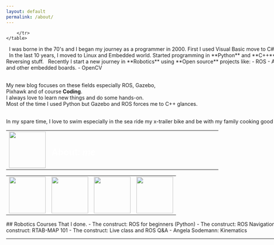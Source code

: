 ```yaml
---
layout: default
permalink: /about/
---
```

<section id="banner" style="height: 100px; width:1024px">
    <table >
        <tr>
            <td width="20%">
                <img style="height: 100px" src="{{ site.baseurl }}/images/blog.png" /></td>
            <td  style="color: #fff;text-align: left;vertical-align: middle">
                <h2>About: <em>me</em></h2>
            </td>
            
        </tr>
    </table>
</section>
&nbsp;  
I was borne in the 70's and I began my journey as a programmer in 2000.  
First I used Visual Basic move to C# done a lot of I.T, Databases and Web sites.  
&nbsp;  
In the last 10 years, I moved to Linux and Embedded world.  
Started programming in **Python** and **C++**, Done some Networking projects and Reversing stuff.  
&nbsp;  
Recently I start a new journey in **Robotics** using **Open source** projects like:
- ROS
- Ardupilot and PX4
- Arduino, Raspberry PI, and other embedded boards.
- OpenCV  

&nbsp;  
My new blog focuses on these fields especially ROS, Gazebo,   
Pixhawk and of course **Coding**.  
I always love to learn new things and do some hands-on.  
Most of the time I used Python but Gazebo and ROS forces me to C++ glances.  

&nbsp;  
In my spare time, I love to swim especially in the sea ride my x-trailer bike and be with my family cooking good meals and enjoy my close's circle.
&nbsp;  
<table>
<tr>
<td><img style="height: 100px" src="{{ site.baseurl }}/images/funny-toy-robot.png"/></td>
<td><img style="height: 100px" src="{{ site.baseurl }}/images/familiar-meeting-on-table.png"/></td>
<td><img style="height: 100px" src="{{ site.baseurl }}/images/swimming-figure.png"/></td>
<td><img style="height: 100px" src="{{ site.baseurl }}/images/bicycle-rider.png"/></td>
</tr>
</table>
## Robotics Courses That I done.
- The construct: ROS for beginners (Python)
- The construct: ROS Navigation
- The construct: TF ROS 101
- The construct: RTAB-MAP 101
- The construct: Live class and ROS Q&A
- Angela Sodemann: Kinematics
<hr/>

